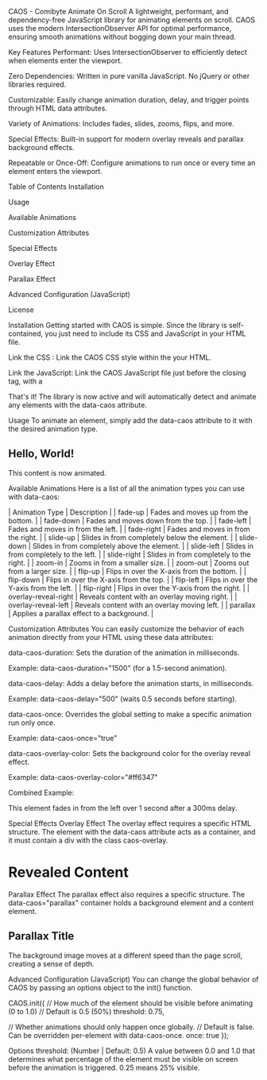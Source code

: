 CAOS - Comibyte Animate On Scroll
A lightweight, performant, and dependency-free JavaScript library for animating elements on scroll. CAOS uses the modern IntersectionObserver API for optimal performance, ensuring smooth animations without bogging down your main thread.

Key Features
Performant: Uses IntersectionObserver to efficiently detect when elements enter the viewport.

Zero Dependencies: Written in pure vanilla JavaScript. No jQuery or other libraries required.

Customizable: Easily change animation duration, delay, and trigger points through HTML data attributes.

Variety of Animations: Includes fades, slides, zooms, flips, and more.

Special Effects: Built-in support for modern overlay reveals and parallax background effects.

Repeatable or Once-Off: Configure animations to run once or every time an element enters the viewport.

Table of Contents
Installation

Usage

Available Animations

Customization Attributes

Special Effects

Overlay Effect

Parallax Effect

Advanced Configuration (JavaScript)

License

Installation
Getting started with CAOS is simple. Since the library is self-contained, you just need to include its CSS and JavaScript in your HTML file.

Link the CSS : Link the CAOS CSS style within the <head> your HTML.

<link rel="stylesheet" href="path to the file/caos.css">


Link the JavaScript: Link the CAOS JavaScript file just before the closing </body> tag, with a <script> tag.

<!-- Before your closing </body> tag -->
 <script src="path to the folder/caos.js"></script>



That's it! The library is now active and will automatically detect and animate any elements with the data-caos attribute.

Usage
To animate an element, simply add the data-caos attribute to it with the desired animation type.

<!-- This div will fade in from the bottom when it scrolls into view -->
<div data-caos="fade-up">
  <h2>Hello, World!</h2>
  <p>This content is now animated.</p>
</div>



Available Animations
Here is a list of all the animation types you can use with data-caos:

| Animation Type | Description |
| fade-up | Fades and moves up from the bottom. |
| fade-down | Fades and moves down from the top. |
| fade-left | Fades and moves in from the left. |
| fade-right | Fades and moves in from the right. |
| slide-up | Slides in from completely below the element. |
| slide-down | Slides in from completely above the element. |
| slide-left | Slides in from completely to the left. |
| slide-right | Slides in from completely to the right. |
| zoom-in | Zooms in from a smaller size. |
| zoom-out | Zooms out from a larger size. |
| flip-up | Flips in over the X-axis from the bottom. |
| flip-down | Flips in over the X-axis from the top. |
| flip-left | Flips in over the Y-axis from the left. |
| flip-right | Flips in over the Y-axis from the right. |
| overlay-reveal-right | Reveals content with an overlay moving right. |
| overlay-reveal-left | Reveals content with an overlay moving left. |
| parallax | Applies a parallax effect to a background. |

Customization Attributes
You can easily customize the behavior of each animation directly from your HTML using these data attributes:

data-caos-duration: Sets the duration of the animation in milliseconds.

Example: data-caos-duration="1500" (for a 1.5-second animation).

data-caos-delay: Adds a delay before the animation starts, in milliseconds.

Example: data-caos-delay="500" (waits 0.5 seconds before starting).

data-caos-once: Overrides the global setting to make a specific animation run only once.

Example: data-caos-once="true"

data-caos-overlay-color: Sets the background color for the overlay reveal effect.

Example: data-caos-overlay-color="#ff6347"

Combined Example:

<div data-caos="fade-left" data-caos-duration="1000" data-caos-delay="300">
  This element fades in from the left over 1 second after a 300ms delay.
</div>



Special Effects
Overlay Effect
The overlay effect requires a specific HTML structure. The element with the data-caos attribute acts as a container, and it must contain a div with the class caos-overlay.

<!-- Container with the animation attribute -->
<div class="caos-overlay-container" data-caos="overlay-reveal-right" data-caos-overlay-color="var(--primary-color)">
  <!-- The actual overlay element -->
  <div class="caos-overlay"></div>
  
  <!-- Your content to be revealed -->
  <h1>Revealed Content</h1>
</div>



Parallax Effect
The parallax effect also requires a specific structure. The data-caos="parallax" container holds a background element and a content element.

<!-- Container with the parallax attribute -->
<div class="caos-parallax-container" data-caos="parallax">
  <!-- The background element that will move -->
  <div class="caos-parallax-bg" style="background-image: url('path/to/your/image.jpg');"></div>
  
  <!-- Your foreground content -->
  <div class="caos-parallax-content">
    <h2>Parallax Title</h2>
  </div>
</div>



The background image moves at a different speed than the page scroll, creating a sense of depth.

Advanced Configuration (JavaScript)
You can change the global behavior of CAOS by passing an options object to the init() function.

CAOS.init({
  // How much of the element should be visible before animating (0 to 1.0)
  // Default is 0.5 (50%)
  threshold: 0.75, 

  // Whether animations should only happen once globally.
  // Default is false. Can be overridden per-element with data-caos-once.
  once: true 
});



Options
threshold: (Number | Default: 0.5) A value between 0.0 and 1.0 that determines what percentage of the element must be visible on screen before the animation is triggered. 0.25 means 25% visible.
